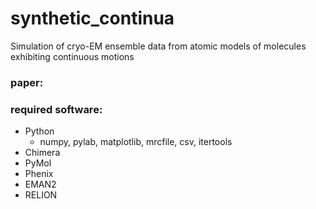 # synthetic_continua
Simulation of cryo-EM ensemble data from atomic models of molecules exhibiting continuous motions

### paper:


### required software:
- Python
  - numpy, pylab, matplotlib, mrcfile, csv, itertools
- Chimera
- PyMol
- Phenix
- EMAN2
- RELION


